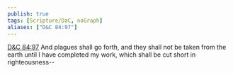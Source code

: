```yaml
---
publish: true
tags: [Scripture/DaC, noGraph]
aliases: ["D&C 84:97"]
---
```

[D&C 84:97](https://churchofjesuschrist.org/study/scriptures/dc-testament/dc/84?lang=eng&id=p97#p97) And plagues shall go forth, and they shall not be taken from the earth until I have completed my work, which shall be cut short in righteousness--
